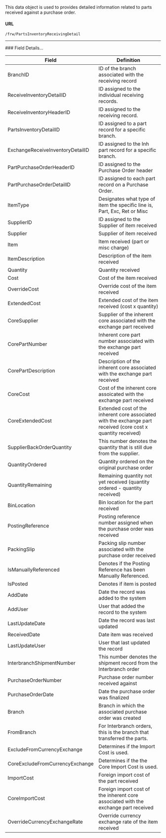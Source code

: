 
This data object is used to provides detailed information related to parts received against a purchase order.

#### URL
```
/frw/PartsInventoryReceivingDetail
```

<hr>
### Field Details...

| Field                            |  Definition                                                                                                   |
|----------------------------------|---------------------------------------------------------------------------------------------------------------|
| BranchID                         | ID of the branch associated with the receiving record                                                         |
| ReceiveInventoryDetailID         | ID assigned to the individual receiving records.                                                              |
| ReceiveInventoryHeaderID         | ID assigned to the receiving record.                                                                          |
| PartsInventoryDetailID           | ID assigned to a part record for a specific branch.                                                           |
| ExchangeReceiveInventoryDetailID | ID assigned to the Inh part record for a specific branch.                                                     |
| PartPurchaseOrderHeaderID        | ID assigned to the Purchase Order header                                                                      |
| PartPurchaseOrderDetailID        | ID assigned to each part record on a Purchase Order.                                                          |
| ItemType                         | Designates what type of item the specific line is, Part, Exc, Ret or Misc                                     |
| SupplierID                       | ID assigned to the Supplier of item received                                                                  |
| Supplier                         | Supplier of item received                                                                                     |
| Item                             | Item received (part or misc charge)                                                                           |
| ItemDescription                  | Description of the item received                                                                              |
| Quantity                         | Quantity received                                                                                             |
| Cost                             | Cost of the item received                                                                                     |
| OverrideCost                     | Override cost of the item received                                                                            |
| ExtendedCost                     | Extended cost of the item received (cost x quantity)                                                          |
| CoreSupplier                     | Supplier of the inherent core associated with the exchange part received                                      |
| CorePartNumber                   | Inherent core part number associated with the exchange part received                                          |
| CorePartDescription              | Description of the inherent core associated with the exchange part received                                   |
| CoreCost                         | Cost of the inherent core assoicated with the exchange part received                                          |
| CoreExtendedCost                 | Extended cost of the inherent core associated with the exchange part received (core cost x quantity received) |
| SupplierBackOrderQuantity        | This number denotes the quantity that is still due from the supplier.                                         |
| QuantityOrdered                  | Quantity ordered on the original purchase order                                                               |
| QuantityRemaining                | Remaining quantity not yet received (quantity ordered - quantity received)                                    |
| BinLocation                      | Bin location for the part received                                                                            |
| PostingReference                 | Posting reference number assigned when the purchase order was received                                        |
| PackingSlip                      | Packing slip number associated with the purchase order received                                               |
| IsManuallyReferenced             | Denotes if the Posting Reference has been Manually Referenced.                                                |
| IsPosted                         | Denotes if item is posted                                                                                     |
| AddDate                          | Date the record was added to the system                                                                       |
| AddUser                          | User that added the record to the system                                                                      |
| LastUpdateDate                   | Date the record was last updated                                                                              |
| ReceivedDate                     | Date item was received                                                                                        |
| LastUpdateUser                   | User that last updated the record                                                                             |
| InterbranchShipmentNumber        | This number denotes the shipment record from the Interbranch order                                            |
| PurchaseOrderNumber              | Purchase order number received against                                                                        |
| PurchaseOrderDate                | Date the purchase order was finalized                                                                         |
| Branch                           | Branch in which the associated purchase order was created                                                     |
| FromBranch                       | For Interbranch orders, this is the branch that transferred the parts.                                        |
| ExcludeFromCurrencyExchange      | Determines if the Import Cost is used.                                                                        |
| CoreExcludeFromCurrencyExchange  | Determines if the the Core Import Cost is used.                                                               |
| ImportCost                       | Foreign import cost of the part received                                                                      |
| CoreImportCost                   | Foreign import cost of the inherent core associated with the exchange part received                           |
| OverrideCurrencyExchangeRate     | Override currency exchange rate of the item received                                                          |
